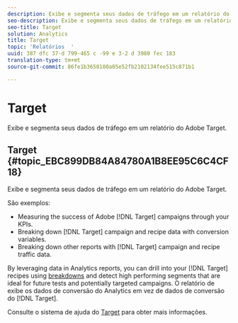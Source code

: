 ```yaml
---
description: Exibe e segmenta seus dados de tráfego em um relatório do Adobe Target.
seo-description: Exibe e segmenta seus dados de tráfego em um relatório do Adobe Target.
seo-title: Target
solution: Analytics
title: Target
topic: 'Relatórios  '
uuid: 387 dfc 37-d 799-465 c -99 e 3-2 d 3980 fec 183
translation-type: tm+mt
source-git-commit: 86fe1b3650100a05e52fb2102134fee515c871b1

---
```



# Target

Exibe e segmenta seus dados de tráfego em um relatório do Adobe Target.

## Target {#topic_EBC899DB84A84780A1B8EE95C6C4CF18}

Exibe e segmenta seus dados de tráfego em um relatório do Adobe Target.

São exemplos:

* Measuring the success of Adobe [!DNL Target] campaigns through your KPIs.
* Breaking down [!DNL Target] campaign and recipe data with conversion variables.
* Breaking down other reports with [!DNL Target] campaign and recipe traffic data.

By leveraging data in Analytics reports, you can drill into your [!DNL Target] recipes using [breakdowns](/help/analyze/reports-analytics/reports-customize/breakdowns.md) and detect high performing segments that are ideal for future tests and potentially targeted campaigns. O relatório de exibe os dados de conversão do Analytics em vez de dados de conversão do [!DNL Target].

Consulte o sistema de ajuda do [Target](https://help.testandtarget.omniture.com/) para obter mais informações.
